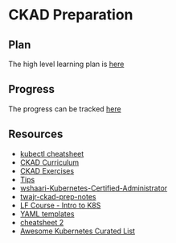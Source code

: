 # CKAD Preparation

## Plan
The high level learning plan is [here](https://github.com/rohitsardesai50/ckad-prep/blob/master/plan.md)

## Progress
The progress can be tracked [here](https://github.com/rohitsardesai50/ckad-prep/blob/master/progress.md)

## Resources
- [kubectl cheatsheet](https://kubernetes.io/docs/reference/kubectl/cheatsheet/)
- [CKAD Curriculum](https://github.com/cncf/curriculum/blob/master/CKAD_Curriculum_V1.13.0.pdf)
- [CKAD Exercises](https://github.com/dgkanatsios/CKAD-exercises)
- [Tips](https://medium.com/chotot/tips-tricks-to-pass-certified-kubernetes-application-developer-ckad-exam-67c9e1b32e6e)
- [wshaari-Kubernetes-Certified-Administrator](https://github.com/walidshaari/Kubernetes-Certified-Administrator/blob/master/README-ckad.md)
- [twajr-ckad-prep-notes](https://github.com/twajr/ckad-prep-notes/blob/master/README.md)
- [LF Course - Intro to K8S](https://courses.edx.org/courses/course-v1:LinuxFoundationX+LFS158x+1T2018/course/)
- [YAML templates](https://github.com/dennyzhang/kubernetes-yaml-templates)
- [cheatsheet 2](https://cheatsheet.dennyzhang.com/cheatsheet-kubernetes-A4)
- [Awesome Kubernetes Curated List](https://github.com/ramitsurana/awesome-kubernetes)
